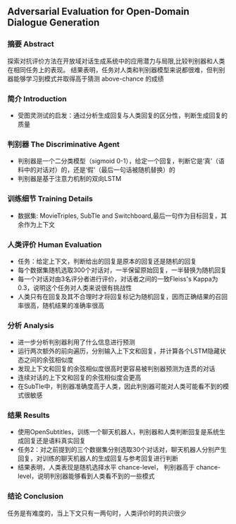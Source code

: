 ## Adversarial Evaluation for Open-Domain Dialogue Generation
### 摘要 Abstract
探索对抗评价方法在开放域对话生成系统中的应用潜力与局限,比较判别器和人类在相同任务上的表现。
结果表明，任务对人类和判别器模型来说都很难，但判别器能够学习到模式并取得高于猜测 above-chance 的成绩

### 简介 Introduction
- 受图灵测试的启发：通过分析生成回复与人类回复的区分性，判断生成回复的质量

### 判别器 The Discriminative Agent
- 判别器是一个二分类模型（sigmoid 0-1），给定一个回复，判断它是‘真’（语料中的对话对）的，还是‘假’（最后一句话被随机替换）的
- 判别器是基于注意力机制的双向LSTM

### 训练细节 Training Details
- 数据集: MovieTriples, SubTle and Switchboard,最后一句作为目标回复，其余作为上下文


### 人类评价 Human Evaluation
- 任务：给定上下文，判断给出的回复是原本的回复还是随机的回复
- 每个数据集随机选取300个对话对，一半保留原始回复，一半替换为随机回复
- 每一个对话对由3名评分者进行评价，对话者之间的一致Fleiss's Kappa为0.3，说明这个任务对人类来说很有挑战性
- 人类只有在回复及其不合理时才将回复标记为随机回复，因而正确结果的召回率很高，随机结果的准确率很高

### 分析 Analysis
- 进一步分析判别器利用了什么信息进行预测
- 运行两次额外的前向遍历，分别输入上下文和回复，并计算各个LSTM隐藏状态之间的余弦相似度
- 发现上下文和回复的余弦相似度很高时更容易被判别器预测为连贯的对话
- 连续对话的上下文和回复的余弦相似度会更高
- 在SubTle中，判别器准确度高于人类，因此判别器可能对人类可能看不到的模式很敏感

### 结果 Results
- 使用OpenSubtitles，训练一个聊天机器人，判别器和人类判断回复是系统生成回复还是语料真实回复
- 任务2：对之前提到的三个数据集分别选取30个对话对，聊天机器人分别产生回复，对训练的聊天机器人的生成回复与参考回复进行判断
- 结果表明，人类表现是随机选择水平 chance-level， 判别器高于 chance-level，说明判别器能够看到人类看不到的一些模式

### 结论 Conclusion
任务是有难度的，当上下文只有一两句时，人类评价时的共识很少
